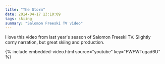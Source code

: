 ```yaml
---
title: "The Storm"
date: 2014-04-17 13:10:09
tags: skiing
summary: "Salomon Freeski TV video"
---
```

I love this video from last year's season of Salomon Freeski TV. Slightly corny narration, but great skiing and production.

{% include embedded-video.html source="youtube" key="FWFWTugad6U" %}